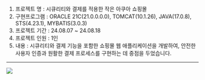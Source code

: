 1. 프로젝트 명 : 시큐리티와 결제를 적용한 작은 아쿠아 쇼핑몰<br>
2. 구현프로그램 : ORACLE 21C(21.0.0.0.0), TOMCAT(10.1.26), JAVA(17.0.8), STS(4.23.1), MYBATIS(3.0.3)<br>
3. 프로젝트 기간 : 24.08.07 ~ 24.08.18<br>
4. 프로젝트 인원 : 1인<br>
5. 내용 : 시큐리티와 결제 기능을 포함한 쇼핑몰 웹 애플리케이션을 개발하여, 안전한 사용자 인증과 원활한 결제 프로세스를 구현하는 데 중점을 두었습니다.

---

<img src="https://cafeptthumb-phinf.pstatic.net/MjAyNDA4MjBfMTE0/MDAxNzI0MTQ1MTA5NDAz.yxcTDLNu-Yn3K_Cp3xZR0VHc_gFCBh2IlHBjDGQEmQEg.2DgpiwdpKlp03pVU_lXd-zXk2jFzjKgjYebEYlz32WYg.PNG/%EB%A9%94%EC%9D%B8.png?type=w1600">
